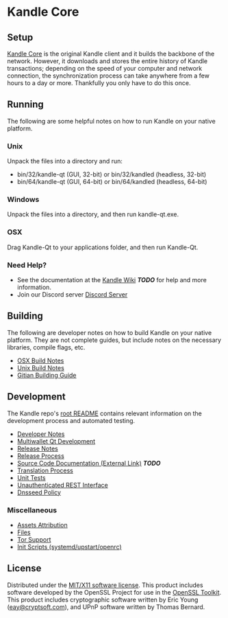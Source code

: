 Kandle Core
=====================

Setup
---------------------
[Kandle Core](http://kandle.me) is the original Kandle client and it builds the backbone of the network. However, it downloads and stores the entire history of Kandle transactions; depending on the speed of your computer and network connection, the synchronization process can take anywhere from a few hours to a day or more. Thankfully you only have to do this once.

Running
---------------------
The following are some helpful notes on how to run Kandle on your native platform.

### Unix

Unpack the files into a directory and run:

- bin/32/kandle-qt (GUI, 32-bit) or bin/32/kandled (headless, 32-bit)
- bin/64/kandle-qt (GUI, 64-bit) or bin/64/kandled (headless, 64-bit)

### Windows

Unpack the files into a directory, and then run kandle-qt.exe.

### OSX

Drag Kandle-Qt to your applications folder, and then run Kandle-Qt.

### Need Help?

* See the documentation at the [Kandle Wiki](https://en.bitcoin.it/wiki/Main_Page) ***TODO***
for help and more information.
* Join our Discord server [Discord Server](https://discord.kandle.org)

Building
---------------------
The following are developer notes on how to build Kandle on your native platform. They are not complete guides, but include notes on the necessary libraries, compile flags, etc.

- [OSX Build Notes](build-osx.md)
- [Unix Build Notes](build-unix.md)
- [Gitian Building Guide](gitian-building.md)

Development
---------------------
The Kandle repo's [root README](https://github.com/Kandle-Developer/Kandle-Core/blob/master/README.md) contains relevant information on the development process and automated testing.

- [Developer Notes](developer-notes.md)
- [Multiwallet Qt Development](multiwallet-qt.md)
- [Release Notes](release-notes.md)
- [Release Process](release-process.md)
- [Source Code Documentation (External Link)](https://dev.visucore.com/bitcoin/doxygen/) ***TODO***
- [Translation Process](translation_process.md)
- [Unit Tests](unit-tests.md)
- [Unauthenticated REST Interface](REST-interface.md)
- [Dnsseed Policy](dnsseed-policy.md)

### Miscellaneous
- [Assets Attribution](assets-attribution.md)
- [Files](files.md)
- [Tor Support](tor.md)
- [Init Scripts (systemd/upstart/openrc)](init.md)

License
---------------------
Distributed under the [MIT/X11 software license](http://www.opensource.org/licenses/mit-license.php).
This product includes software developed by the OpenSSL Project for use in the [OpenSSL Toolkit](https://www.openssl.org/). This product includes
cryptographic software written by Eric Young ([eay@cryptsoft.com](mailto:eay@cryptsoft.com)), and UPnP software written by Thomas Bernard.
